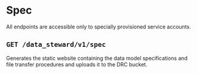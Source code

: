 # Spec
All endpoints are accessible only to specially provisioned service accounts.

## `GET /data_steward/v1/spec`

Generates the static website containing the data model specifications and file transfer procedures and uploads it to
the DRC bucket.

